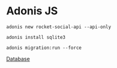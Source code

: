 # Adonis JS

```shell
adonis new rocket-social-api --api-only

adonis install sqlite3

adonis migration:run --force

```

[Database](https://adonisjs.com/docs/4.0/database-basics)
